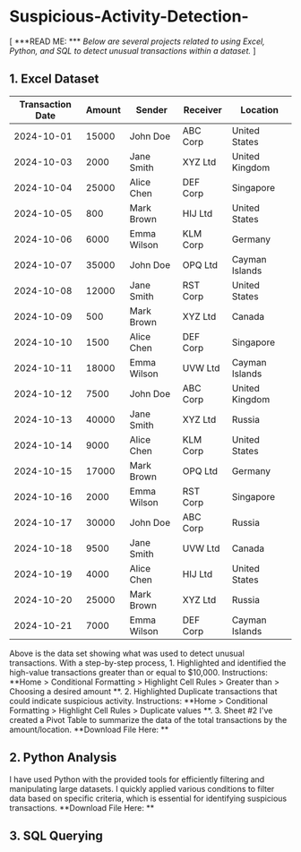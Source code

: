 # Suspicious-Activity-Detection-
[ ***READ ME: *** *Below are several projects related to using Excel, Python, and SQL to detect unusual transactions within a dataset.* ]

## 1. Excel Dataset 

| Transaction Date | Amount | Sender      | Receiver     | Location         |
|------------------|--------|-------------|--------------|------------------|
| 2024-10-01       | 15000  | John Doe    | ABC Corp     | United States    |
| 2024-10-03       | 2000   | Jane Smith  | XYZ Ltd      | United Kingdom   |
| 2024-10-04       | 25000  | Alice Chen  | DEF Corp     | Singapore        |
| 2024-10-05       | 800    | Mark Brown  | HIJ Ltd      | United States    |
| 2024-10-06       | 6000   | Emma Wilson | KLM Corp     | Germany          |
| 2024-10-07       | 35000  | John Doe    | OPQ Ltd      | Cayman Islands   |
| 2024-10-08       | 12000  | Jane Smith  | RST Corp     | United States    |
| 2024-10-09       | 500    | Mark Brown  | XYZ Ltd      | Canada           |
| 2024-10-10       | 1500   | Alice Chen  | DEF Corp     | Singapore        |
| 2024-10-11       | 18000  | Emma Wilson | UVW Ltd      | Cayman Islands   |
| 2024-10-12       | 7500   | John Doe    | ABC Corp     | United Kingdom   |
| 2024-10-13       | 40000  | Jane Smith  | XYZ Ltd      | Russia           |
| 2024-10-14       | 9000   | Alice Chen  | KLM Corp     | United States    |
| 2024-10-15       | 17000  | Mark Brown  | OPQ Ltd      | Germany          |
| 2024-10-16       | 2000   | Emma Wilson | RST Corp     | Singapore        |
| 2024-10-17       | 30000  | John Doe    | ABC Corp     | Russia           |
| 2024-10-18       | 9500   | Jane Smith  | UVW Ltd      | Canada           |
| 2024-10-19       | 4000   | Alice Chen  | HIJ Ltd      | United States    |
| 2024-10-20       | 25000  | Mark Brown  | XYZ Ltd      | Russia           |
| 2024-10-21       | 7000   | Emma Wilson | DEF Corp     | Cayman Islands   |

Above is the data set showing what was used to detect unusual transactions. With a step-by-step process, 1. Highlighted and identified the high-value transactions greater than or equal to $10,000. Instructions: **Home > Conditional Formatting > Highlight Cell Rules > Greater than > Choosing a desired amount **. 2. Highlighted Duplicate transactions that could indicate suspicious activity. Instructions: **Home > Conditional Formatting > Highlight Cell Rules > Duplicate values **. 3. Sheet #2 I've created a Pivot Table to summarize the data of the total transactions by the amount/location. **Download File Here: **


## 2. Python Analysis
   I have used Python with the provided tools for efficiently filtering and manipulating large datasets. I quickly applied various conditions to filter data based on specific criteria, which is essential for identifying suspicious transactions. **Download File Here: **


## 3. SQL Querying
   
